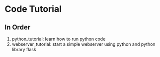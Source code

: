 # Code Tutorial

## In Order
1. python_tutorial: learn how to run python code
2. webserver_tutorial: start a simple webserver using python and python library flask
